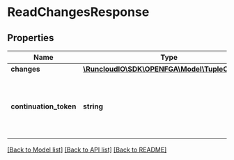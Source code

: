 # ReadChangesResponse

## Properties
Name | Type | Description | Notes
------------ | ------------- | ------------- | -------------
**changes** | [**\RuncloudIO\SDK\OPENFGA\Model\TupleChange[]**](TupleChange.md) |  | 
**continuation_token** | **string** | The continuation token will be identical if there are no new changes. | [optional] 

[[Back to Model list]](../../README.md#documentation-for-models) [[Back to API list]](../../README.md#documentation-for-api-endpoints) [[Back to README]](../../README.md)

